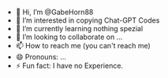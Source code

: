 - 👋 Hi, I’m @GabeHorn88
- 👀 I’m interested in copying Chat-GPT Codes
- 🌱 I’m currently learning nothing spezial
- 💞️ I’m looking to collaborate on ...
- 📫 How to reach me (you can't reach me)
- 😄 Pronouns: ...
- ⚡ Fun fact: I have no Experience.

<!---
GabeHorn88/GabeHorn88 is a ✨ special ✨ repository because its `README.md` (this file) appears on your GitHub profile.
You can click the Preview link to take a look at your changes.
--->
